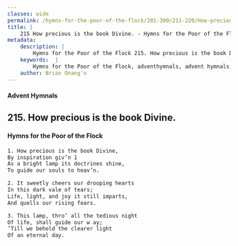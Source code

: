 ```yaml
---
classes: wide
permalink: /hymns-for-the-poor-of-the-flock/201-300/211-220/How-precious-is-the-book-Divine/
title: |
    215 How precious is the book Divine. - Hymns for the Poor of the Flock
metadata:
    description: |
        Hymns for the Poor of the Flock 215. How precious is the book Divine.. How precious is the book Divine, By inspiration giv’n 1  As a bright lamp its doctrines shine, To guide our souls to heav’n. 
    keywords:  |
        Hymns for the Poor of the Flock, adventhymnals, advent hymnals, How precious is the book Divine., How precious is the book Divine,, 
    author: Brian Onang'o
---
```


#### Advent Hymnals
## 215. How precious is the book Divine.
####  Hymns for the Poor of the Flock

```txt
1. How precious is the book Divine,
By inspiration giv’n 1 
As a bright lamp its doctrines shine,
To guide our souls to heav’n.

2. It sweetly cheers our drooping hearts
In this dark vale of tears;
Life, light, and joy it still imparts,
And quells our rising fears.

3. This lamp, thro’ all the tedious night
Of life, shall guide our w ay;
’Till we behold the clearer light 
Of an eternal day.
```